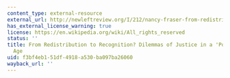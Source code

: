 ```yaml
---
content_type: external-resource
external_url: http://newleftreview.org/I/212/nancy-fraser-from-redistribution-to-recognition-dilemmas-of-justice-in-a-post-socialist-age
has_external_license_warning: true
license: https://en.wikipedia.org/wiki/All_rights_reserved
status: ''
title: From Redistribution to Recognition? Dilemmas of Justice in a 'Post-Socialist'
  Age
uid: f3bf4eb1-51df-4918-a530-ba097ba26060
wayback_url: ''
---
```

